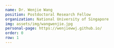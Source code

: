```yaml
---
name: Dr. Wenjie Wang
position: Postdoctoral Research Fellow
organization: National University of Singapore
img: assets/img/wangwenjie.jpg
personal-page: https://wenjiewwj.github.io/
order: 0
row: 1
---
```


